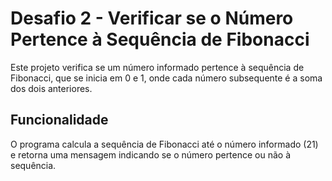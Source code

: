 # Desafio 2 - Verificar se o Número Pertence à Sequência de Fibonacci

Este projeto verifica se um número informado pertence à sequência de Fibonacci, que se inicia em 0 e 1, onde cada número subsequente é a soma dos dois anteriores.

## Funcionalidade

O programa calcula a sequência de Fibonacci até o número informado (21) e retorna uma mensagem indicando se o número pertence ou não à sequência.
